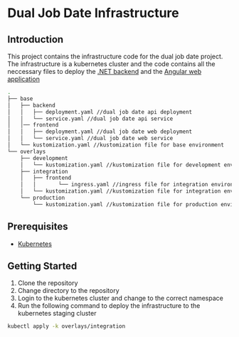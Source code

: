 # Dual Job Date Infrastructure

## Introduction

This project contains the infrastructure code for the dual job date project. The infrastructure is a kubernetes cluster and the code contains all the neccessary files to deploy the [.NET backend](https://github.com/FH-JOANNEUM-MSD/dual-job-date-api) and the [Angular web application](https://github.com/FH-JOANNEUM-MSD/dual-job-date-web)

```bash
.
├── base
│   ├── backend
│   │   ├── deployment.yaml //dual job date api deployment
│   │   └── service.yaml //dual job date api service
│   │── frontend
│   │   ├── deployment.yaml //dual job date web deployment
│   │   └── service.yaml //dual job date web service
│   └── kustomization.yaml //kustomization file for base environment
└── overlays
    ├── development
    │   └── kustomization.yaml //kustomization file for development environment
    ├── integration
    │   ├── frontend
    │   │       └── ingress.yaml //ingress file for integration environment
    │   └── kustomization.yaml //kustomization file for integration environment
    └── production
        └── kustomization.yaml //kustomization file for production environment


```

## Prerequisites

- [Kubernetes](https://kubernetes.io/)

## Getting Started

1. Clone the repository
2. Change directory to the repository
3. Login to the kubernetes cluster and change to the correct namespace
4. Run the following command to deploy the infrastructure to the kubernetes staging cluster

```bash
kubectl apply -k overlays/integration
```
